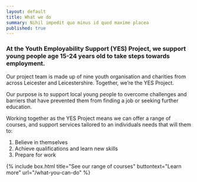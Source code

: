 ```yaml
---
layout: default
title: What we do
summary: Nihil impedit quo minus id quod maxime placea
published: true
---
```


### At the Youth Employability Support (YES) Project, we support young people age 15-24 years old to take steps towards employment.

Our project team is made up of nine youth organisation and charities from across Leicester and Leicestershire. Together, we’re the YES Project. 

Our purpose is to support local young people to overcome challenges and barriers that have prevented them from finding a job or seeking further education. 

Working together as the YES Project means we can offer a range of courses, and support services tailored to an individuals needs that will them to:

1.	Believe in themselves
2.	Achieve qualifications and learn new skills
3.	Prepare for work

{% include box.html title="See our range of courses" buttontext="Learn more" url="/what-you-can-do" %}

